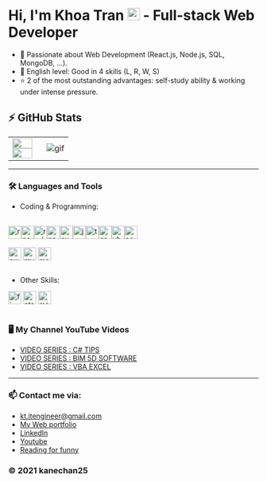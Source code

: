 # Hi, I'm Khoa Tran <img src="https://media.giphy.com/media/hvRJCLFzcasrR4ia7z/giphy.gif" width="25px"> - Full-stack Web Developer 


- 🔭 Passionate about Web Development (React.js, Node.js, SQL, MongoDB, ...).
- 💪 English level: Good in 4 skills (L, R, W, S)
- ⭐ 2 of the most outstanding advantages: self-study ability & working under intense pressure.

## :zap: GitHub Stats

<table>
<tr>
  <td width="50%">
    <img width="95%" src="https://github-readme-stats.vercel.app/api?username=kanechan25&show_icons=true&hide=contribs,issues&hide_border=true" />
    <img width="95%" src="https://github-readme-stats.vercel.app/api/top-langs/?username=kanechan25&layout=compact&hide_border=true" />
  </td>
  <td width="50%"><img alt="gif" align="right" src="https://github.com/kanechan25/kanechan25/blob/main/img/interface/coding-freak.gif" /></td>
</tr>
<table>
  
---
  
### 🛠 Languages and Tools
- Coding & Programming:  
 <br /> 
 <div style="display: flex; flex-direction: row;" > 
  <img alt="react" width="26px" src="https://github.com/kanechan25/kanechan25/blob/main/img/techstack/react.png" />  <img alt="nextjs" width="26px" src="https://github.com/kanechan25/kanechan25/blob/main/img/techstack/nextjs.png" /> <img alt="redux" width="26px" src="https://github.com/kanechan25/kanechan25/blob/main/img/techstack/redux.png" /> <img alt="nodejs" width="26px" src="https://github.com/kanechan25/kanechan25/blob/main/img/techstack/nodejs.png" />  <img alt="express" width="26px" src="https://github.com/kanechan25/kanechan25/blob/main/img/techstack/express.png" />  <img alt="js" width="26px" src="https://github.com/kanechan25/kanechan25/blob/main/img/techstack/js.png" />  <img alt="ts" width="26px" src="https://github.com/kanechan25/kanechan25/blob/main/img/techstack/ts.png" />  <img alt="csharp" width="26px" src="https://github.com/kanechan25/kanechan25/blob/main/img/techstack/csharp.png" />  <img alt="vb" width="26px" src="https://github.com/kanechan25/kanechan25/blob/main/img/techstack/vb.png" />  <img alt="scss" width="26px" src="https://github.com/kanechan25/kanechan25/blob/main/img/techstack/scss.png" />  
 </div>

 <br /> 
  <div style="display: flex; flex-direction: row;" >
  <img alt="aws" width="26px" src="https://github.com/kanechan25/kanechan25/blob/main/img/techstack/aws.png" /> &nbsp; <img alt="mySQL" width="26px" src="https://github.com/kanechan25/kanechan25/blob/main/img/techstack/mysql.png" /> &nbsp; <img alt="mongdb" width="26px" src="https://github.com/kanechan25/kanechan25/blob/main/img/techstack/mongodb.png" /> &nbsp;
  </div>
   <br /> 

- Other Skills:
 <div style="display: flex; flex-direction: row;" >
  <img alt="figma" width="26px" src="https://github.com/kanechan25/kanechan25/blob/main/img/techstack/figma.png" />  &nbsp; <img alt="pts" width="26px" src="https://github.com/kanechan25/kanechan25/blob/main/img/techstack/ptsh.png" />  &nbsp; <img alt="ms" width="26px" src="https://github.com/kanechan25/kanechan25/blob/main/img/techstack/msoffice.png" />  &nbsp;
  
 </div>

 <br /> 

### 🖥 My Channel YouTube Videos

<!-- YOUTUBE:START -->
- [VIDEO SERIES : C# TIPS](https://www.youtube.com/watch?v=IXaVxcmtZks&t=90s&ab_channel=BIMProgress)
- [VIDEO SERIES : BIM 5D SOFTWARE](https://www.youtube.com/playlist?list=PLJPnxfYoe9IqRw9Rt-lozInuOH0PVOBKR)
- [VIDEO SERIES : VBA EXCEL](https://www.youtube.com/playlist?list=PLJPnxfYoe9IruY9Pfd7gx1d4PIVPR3hxq)
<!-- YOUTUBE:END -->

---

### 📫 Contact me via:
- kt.itengineer@gmail.com
- [My Web portfolio](https://khoatran25.vercel.app)
- [LinkedIn](https://www.linkedin.com/in/khoatran2425)
- [Youtube](https://www.youtube.com/c/CE2Dev)
- [Reading for funny](https://ngoatv.blogspot.com/)
### © 2021 kanechan25
